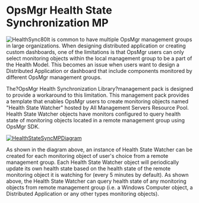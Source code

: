 OpsMgr Health State Synchronization MP
======================================

![HealthSync80](http://www.tyconsulting.com.au/wp-content/uploads/2015/04/HealthSync80.png)It is common to have multiple OpsMgr management groups in large organizations. When designing distributed application or creating custom dashboards, one of the limitations is that OpsMgr users can only select monitoring objects within the local management group to be a part of the Health Model. This becomes an issue when users want to design a Distributed Application or dashboard that include components monitored by different OpsMgr management groups.

The?OpsMgr Health Synchronization Library?management pack is designed to provide a workaround to this limitation. This management pack provides a template that enables OpsMgr users to create monitoring objects named "Health State Watcher" hosted by All Management Servers Resource Pool. Health State Watcher objects have monitors configured to query health state of monitoring objects located in a remote management group using OpsMgr SDK.

[![HealthStateSyncMPDiagram](http://www.tyconsulting.com.au/wp-content/uploads/2015/04/HealthStateSyncMPDiagram-700x311.png)](http://www.tyconsulting.com.au/wp-content/uploads/2015/04/HealthStateSyncMPDiagram.png)

As shown in the diagram above, an instance of Health State Watcher can be created for each monitoring object of user's choice from a remote management group. Each Health State Watcher object will periodically update its own health state based on the health state of the remote monitoring object it is watching for (every 5 minutes by default). As shown above, the Health State Watcher can query health state of any monitoring objects from remote management group (i.e. a Windows Computer object, a Distributed Application or any other types monitoring objects).

